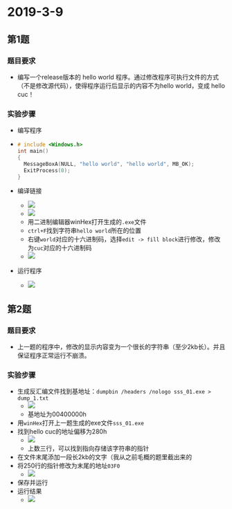 # 2019-3-9

## 第1题

### 题目要求

- 编写一个release版本的 hello world 程序。通过修改程序可执行文件的方式（不是修改源代码），使得程序运行后显示的内容不为hello world，变成 hello cuc！

### 实验步骤

- 编写程序

- ```c
  # include <Windows.h>
  int main()
  {
  	MessageBoxA(NULL, "hello world", "hello world", MB_OK);
  	ExitProcess(0);
  }
  ```

- 编译链接
  - ![](1.png)
  - ![](2.png)
  - 用二进制编辑器winHex打开生成的`.exe`文件
  - `ctrl+F`找到字符串`hello world`所在的位置
  - 右键`world`对应的十六进制码，选择`edit -> fill block`进行修改，修改为`cuc`对应的十六进制码
  - ![](3.png)

- 运行程序

  - ![](4.png)



## 第2题

### 题目要求

- 上一题的程序中，修改的显示内容变为一个很长的字符串（至少2kb长）。并且保证程序正常运行不崩溃。

### 实验步骤

- 生成反汇编文件找到基地址：`dumpbin /headers /nologo sss_01.exe > dump_1.txt`
  - ![](8.png)
  - 基地址为00400000h
- 用`winHex`打开上一题生成的exe文件`sss_01.exe`
- 找到hello cuc的地址偏移为280h
  - ![](5.png)
  - 上数三行，可以找到指向存储该字符串的指针
- 在文件末尾添加一段长2kb的文字（我从之前毛概的题里截出来的
- 将250行的指针修改为末尾的地址`03F0`
  - ![](6.png)
- 保存并运行
- 运行结果
  - ![](7.png)

